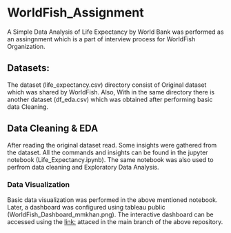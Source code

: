 # WorldFish_Assignment

A Simple Data Analysis of Life Expectancy by World Bank was performed as an assingnment which is a part of interview process for WorldFish Organization.

##  Datasets:
The dataset (life_expectancy.csv) directory consist of Original dataset which was shared by WorldFish.
Also, With in the same directory there is another dataset (df_eda.csv) which was obtained after performing basic data Cleaning.

## Data Cleaning & EDA
After reading the original dataset read. Some insights were gathered from the dataset. All the commands and insights can be found in the jupyter notebook (Life_Expectancy.ipynb).
The same notebook was also used to perfrom data cleaning and Exploratory Data Analysis.

### Data Visualization
Basic data visualization was performed in the above mentioned notebook.
Later, a dashboard was configured using tableau public (WorldFish_Dashboard_mmkhan.png). The interactive dashboard can be accessed using the [link:](Dashborad.md) attaced in the main branch of the above repository.


